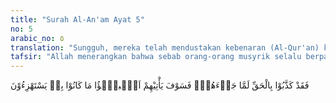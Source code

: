 ```yaml
---
title: "Surah Al-An'am Ayat 5"
no: 5
arabic_no: ٥
translation: "Sungguh, mereka telah mendustakan kebenaran (Al-Qur'an) ketika sampai kepada mereka, maka kelak akan sampai kepada mereka (kenyataan dari) berita-berita yang selalu mereka perolok-olokkan."
tafsir: "Allah menerangkan bahwa sebab orang-orang musyrik selalu berpaling dari ayat-ayat Allah, karena mereka telah mendustakan yang hak ketika yang hak tersebut datang kepada mereka. Kejahatan mereka ini sebagai akibat mereka menutup jalan untuk memperoleh ilmu pengetahuan.\n\nYang dimaksudkan dengan \"yang hak\" ialah agama Allah yang dibawa Nabi Muhammad, yang mengandung kaidah-kaidah agama, hukum-hukum syariat, ibadah, muamalat, haram dan halal, akhlak dan lain sebagainya, yang kesemuanya itu dijelaskan dalam Al-Qur'an. Mereka mendustakan agama berarti mendustakan Al-Qur'an sebagai dasar agama. Jika mereka memahami Al-Qur'an dan merenungkannya tentu mereka tidak mendustakan ajaran-ajaran agama itu.\n\nAllah menegaskan kelak akan terbukti bagi mereka kebenaran berita-berita yang selalu mereka ejek di dunia. Suatu ketika mereka mengalami kehinaan di dunia ini, dan kebinasaan di akhirat akibat kedustaan mereka kepada agama. Sebaliknya mereka menyaksikan kemenangan kaum Muslimin. Peringatan Allah kepada mereka, sebelumnya dianggap angin lalu. Demikian pula terhadap janji Allah untuk kemenangan kaum Muslimin, yang ternyata kemudian berita-berita itu terbukti, antara lain dengan datangnya musim kering yang menimpa mereka, dan hancurnya kaum musyrik pada Perang Badar dan perang-perang yang lain, serta kemenangan kaum Muslimin dengan pembebasan kota Mekah (Fath Makkah).\n\nDalam Al-Qur'an berulang kali diceritakan ejekan-ejekan kaum musyrik terhadap para nabi dan agama Allah, ejekan ini bertingkat-tingkat. Pertama, mereka tidak memperdulikan ayat-ayat Allah dan tanda-tanda alami serta tidak mau merenungkannya. Kedua, mereka mendustakannya. Sikap kedua ini melebihi tingkatan pertama, karena orang-orang yang bersikap acuh belum tentu mendustakan. Ketiga, mereka memperolokkannya. Orang yang mendustakan belum tentu dia sampai pada sikap memperolokkan. Sikap memperolokkan ini sudah mencapai puncak keingkaran. Orang-orang kafir menjalani ketiga tingkatan tersebut."
---
```

فَقَدْ كَذَّبُوْا بِالْحَقِّ لَمَّا جَاۤءَهُمْۗ فَسَوْفَ يَأْتِيْهِمْ اَنْۢبـٰۤؤُا مَا كَانُوْا بِهٖ يَسْتَهْزِءُوْنَ 